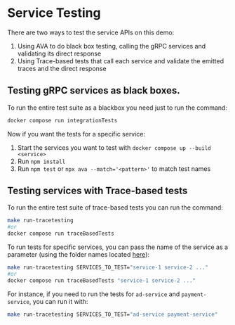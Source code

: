 # Service Testing

There are two ways to test the service APIs on this demo:
1. Using AVA to do black box testing, calling the gRPC services and validating its direct response
2. Using Trace-based tests that call each service and validate the emitted traces and the direct response 

## Testing gRPC services as black boxes.

To run the entire test suite as a blackbox you need just to run the command:
```sh
docker compose run integrationTests
```

Now if you want the tests for a specific service:
1. Start the services you want to test with `docker compose up --build <service>`
2. Run `npm install`
3. Run `npm test` or `npx ava --match='<pattern>'` to match test names

## Testing services with Trace-based tests

To run the entire test suite of trace-based tests you can run the command:
```sh
make run-tracetesting
#or
docker compose run traceBasedTests
```

To run tests for specific services, you can pass the name of the service as a parameter (using the folder names located [here](./tracetesting/)):
```sh
make run-tracetesting SERVICES_TO_TEST="service-1 service-2 ..." 
#or
docker compose run traceBasedTests "service-1 service-2 ..." 
```

For instance, if you need to run the tests for `ad-service` and `payment-service`, you can run it with:
```sh
make run-tracetesting SERVICES_TO_TEST="ad-service payment-service" 
```